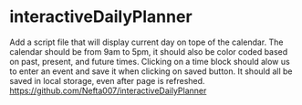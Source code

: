 # interactiveDailyPlanner
Add a script file that will display current day on tope of the calendar. The calendar should be from 9am to 5pm, it should also be color coded based on past, present, and future times. Clicking on a time block should alow us to enter an event and save it when clicking on saved button. It should all be saved in local storage, even after page is refreshed.
https://github.com/Nefta007/interactiveDailyPlanner
